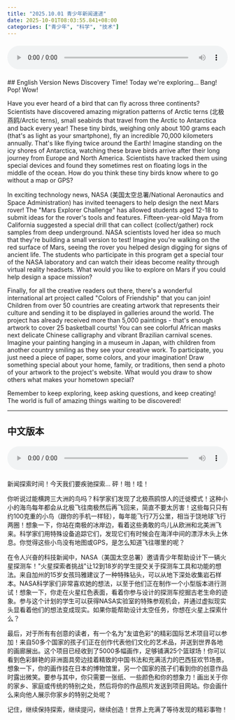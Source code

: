 ```yaml
---
title: "2025.10.01 青少年新闻速递"
date: 2025-10-01T08:03:55.841+08:00
categories: ["青少年", "科学", "技术"]
---
```

<audio controls style="width: 100%; max-width: 900px; margin: 1.5em 0; display: block;">
<source src="/mp3/teen_news/20251001.en.wav" type="audio/wav">
</audio>
## English Version
News Discovery Time! Today we're exploring... Bang! Pop! Wow!

Have you ever heard of a bird that can fly across three continents? Scientists have discovered amazing migration patterns of Arctic terns (北极燕鸥/Arctic terns), small seabirds that travel from the Arctic to Antarctica and back every year! These tiny birds, weighing only about 100 grams each (that's as light as your smartphone), fly an incredible 70,000 kilometers annually. That's like flying twice around the Earth! Imagine standing on the icy shores of Antarctica, watching these brave birds arrive after their long journey from Europe and North America. Scientists have tracked them using special devices and found they sometimes rest on floating logs in the middle of the ocean. How do you think these tiny birds know where to go without a map or GPS?

In exciting technology news, NASA (美国太空总署/National Aeronautics and Space Administration) has invited teenagers to help design the next Mars rover! The "Mars Explorer Challenge" has allowed students aged 12-18 to submit ideas for the rover's tools and features. Fifteen-year-old Maya from California suggested a special drill that can collect (collect/gather) rock samples from deep underground. NASA scientists loved her idea so much that they're building a small version to test! Imagine you're walking on the red surface of Mars, seeing the rover you helped design digging for signs of ancient life. The students who participate in this program get a special tour of the NASA laboratory and can watch their ideas become reality through virtual reality headsets. What would you like to explore on Mars if you could help design a space mission?

Finally, for all the creative readers out there, there's a wonderful international art project called "Colors of Friendship" that you can join! Children from over 50 countries are creating artwork that represents their culture and sending it to be displayed in galleries around the world. The project has already received more than 5,000 paintings - that's enough artwork to cover 25 basketball courts! You can see colorful African masks next delicate Chinese calligraphy and vibrant Brazilian carnival scenes. Imagine your painting hanging in a museum in Japan, with children from another country smiling as they see your creative work. To participate, you just need a piece of paper, some colors, and your imagination! Draw something special about your home, family, or traditions, then send a photo of your artwork to the project's website. What would you draw to show others what makes your hometown special?

Remember to keep exploring, keep asking questions, and keep creating! The world is full of amazing things waiting to be discovered!

---
## 中文版本
<audio controls style="width: 100%; max-width: 900px; margin: 1.5em 0; display: block;">
    <source src="/mp3/teen_news/20251001.cn.wav"  type="audio/wav">
  </audio>
新闻探索时间！今天我们要疾驰探索... 砰！啪！哇！

你听说过能横跨三大洲的鸟吗？科学家们发现了北极燕鸥惊人的迁徙模式！这种小小的海鸟每年都会从北极飞往南极然后再飞回来，简直不要太厉害！这些每只只有约100克重的小鸟（跟你的手机一样轻），每年能飞行7万公里，相当于饶地球飞行两圈！想象一下，你站在南极的冰岸边，看着这些勇敢的鸟儿从欧洲和北美洲飞来。科学家们用特殊设备追踪它们，发现它们有时候会在海洋中间的漂浮木头上休息。你觉得这些小鸟没有地图或GPS，是怎么知道飞往哪里的呢？

在令人兴奋的科技新闻中，NASA（美国太空总署）邀请青少年帮助设计下一辆火星探测车！"火星探索者挑战"让12到18岁的学生提交关于探测车工具和功能的想法。来自加州的15岁女孩玛雅建议了一种特殊钻头，可以从地下深处收集岩石样本。NASA科学家们非常喜欢她的想法，以至于他们正在制作一个小型版本进行测试！想象一下，你走在火星红色表面，看着你参与设计的探测车挖掘古老生命的迹象。参与这个计划的学生可以获得NASA实验室的特殊参观机会，并通过虚拟现实头显看着他们的想法变成现实。如果你能帮助设计太空任务，你想在火星上探索什么？

最后，对于所有有创意的读者，有一个名为"友谊色彩"的精彩国际艺术项目可以参加！来自50多个国家的孩子们正在创作代表他们文化的艺术品，并送到世界各地的画廊展出。这个项目已经收到了5000多幅画作，足够铺满25个篮球场！你可以看到色彩鲜艳的非洲面具旁边挂着精致的中国书法和充满活力的巴西狂欢节场景。想象一下，你的画作挂在日本的博物馆里，另一个国家的孩子们看到你的创意作品时露出微笑。要参与其中，你只需要一张纸、一些颜色和你的想象力！画出关于你的家乡、家庭或传统的特别之处，然后将你的作品照片发送到项目网站。你会画什么来向他人展示你家乡的特别之处呢？

记住，继续保持探索，继续提问，继续创造！世界上充满了等待发现的精彩事物！